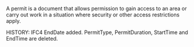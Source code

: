 A permit is a document that allows permission to gain access to an area or carry out work in a situation where security or other access restrictions apply.

<!-- end of short definition -->

HISTORY: IFC4 EndDate added. PermitType, PermitDuration, StartTime and EndTime are deleted.
